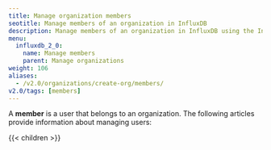 ```yaml
---
title: Manage organization members
seotitle: Manage members of an organization in InfluxDB
description: Manage members of an organization in InfluxDB using the InfluxDB UI or CLI.
menu:
  influxdb_2_0:
    name: Manage members
    parent: Manage organizations
weight: 106
aliases:
  - /v2.0/organizations/create-org/members/
v2.0/tags: [members]
---
```


A **member** is a user that belongs to an organization.
The following articles provide information about managing users:

{{< children >}}
